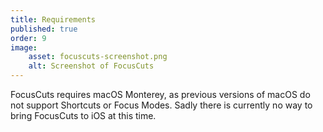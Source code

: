 ```yaml
---
title: Requirements
published: true
order: 9
image:
    asset: focuscuts-screenshot.png
    alt: Screenshot of FocusCuts
---
```

FocusCuts requires macOS Monterey, as previous versions of macOS do not support Shortcuts or Focus Modes. Sadly 
there is currently no way to bring FocusCuts to iOS at this time.